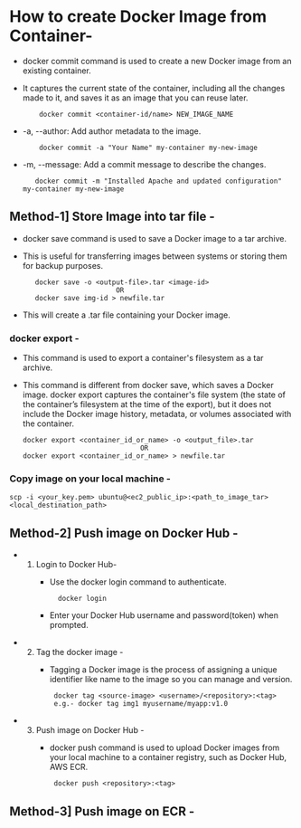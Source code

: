 # How to create Docker Image from Container-
- docker commit command is used to create a new Docker image from an existing container.
- It captures the current state of the container, including all the changes made to it, and saves it as an image that you can reuse later.

          docker commit <container-id/name> NEW_IMAGE_NAME

- -a, --author: Add author metadata to the image.

          docker commit -a "Your Name" my-container my-new-image 

- -m, --message: Add a commit message to describe the changes.

         docker commit -m "Installed Apache and updated configuration" my-container my-new-image
  

## Method-1] Store Image into tar file -
- docker save command is used to save a Docker image to a tar archive.
- This is useful for transferring images between systems or storing them for backup purposes.

 
         docker save -o <output-file>.tar <image-id>
                             OR
         docker save img-id > newfile.tar
- This will create a .tar file containing your Docker image.

### docker export -
- This command is used to export a container's filesystem as a tar archive.
- This command is different from docker save, which saves a Docker image. docker export captures the container's file system (the state of the container’s filesystem at the time of the export), but it does not include the Docker image history, metadata, or volumes associated with the container.


      docker export <container_id_or_name> -o <output_file>.tar
                                   OR
      docker export <container_id_or_name> > newfile.tar

### Copy image on your local machine -

    scp -i <your_key.pem> ubuntu@<ec2_public_ip>:<path_to_image_tar> <local_destination_path>
    

## Method-2] Push image on Docker Hub -
- 1) Login to Docker Hub- 
      - Use the docker login command to authenticate.
     
              docker login

      - Enter your Docker Hub username and password(token) when prompted.
    
- 2) Tag the docker image -
        - Tagging a Docker image is the process of assigning a unique identifier like name to the image so you can manage and version.
        
               docker tag <source-image> <username>/<repository>:<tag>
               e.g.- docker tag img1 myusername/myapp:v1.0
          

             
- 3) Push image on Docker Hub -
        - docker push command is used to upload Docker images from your local machine to a container registry, such as Docker Hub, AWS ECR.


               docker push <repository>:<tag>
             

## Method-3] Push image on ECR -
